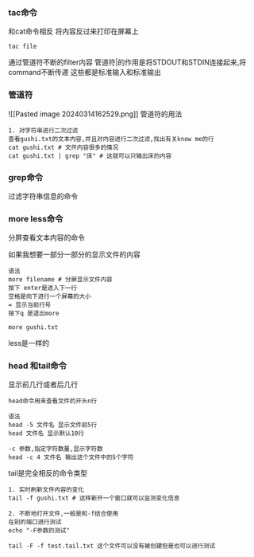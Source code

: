 ### tac命令

和cat命令相反
将内容反过来打印在屏幕上
```shell
tac file
```

通过管道符不断的filter内容
管道符|的作用是将STDOUT和STDIN连接起来,将command不断传递
这些都是标准输入和标准输出

### 管道符
![[Pasted image 20240314162529.png]]
管道符的用法
```shell
1. 对字符串进行二次过滤
查看gushi.txt的文本内容,并且对内容进行二次过滤,找出有关know me的行
cat gushi.txt # 文件内容很多的情况
cat gushi.txt | grep "床" # 这就可以只输出床的内容
```

### grep命令

过滤字符串信息的命令

### more less命令

分屏查看文本内容的命令

如果我想要一部分一部分的显示文件的内容
```
语法
more filename # 分屏显示文件内容
按下 enter是进入下一行
空格是向下进行一个屏幕的大小
= 显示当前行号
按下q 是退出more
```
```shell
more gushi.txt
```
less是一样的

### head 和tail命令

显示前几行或者后几行

```
head命令用来查看文件的开头n行

语法
head -5 文件名 显示文件前5行
head 文件名 显示默认10行

-c 参数,指定字符数量,显示字符数
head -c 4 文件名 输出这个文件中的5个字符
```

tail是完全相反的命令类型
```shell
1. 实时刷新文件内容的变化
tail -f gushi.txt # 这样新开一个窗口就可以监测变化信息

2. 不断地打开文件,一般是和-f结合使用
在别的端口进行测试
echo "-F参数的测试"

tail -F -f test.tail.txt 这个文件可以没有被创建但是也可以进行测试
```

